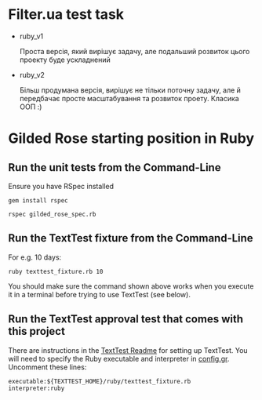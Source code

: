 # Filter.ua test task

- ruby_v1

  Проста версія, який вирішує задачу, але подальший розвиток цього проекту буде ускладнений

- ruby_v2

  Більш продумана версія, вирішує не тільки поточну задачу, але й передбачає просте масштабування та розвиток проету. Класика ООП :)

# Gilded Rose starting position in Ruby

## Run the unit tests from the Command-Line

Ensure you have RSpec installed

    gem install rspec

```
rspec gilded_rose_spec.rb
```

## Run the TextTest fixture from the Command-Line

For e.g. 10 days:

```
ruby texttest_fixture.rb 10
```

You should make sure the command shown above works when you execute it in a terminal before trying to use TextTest (see below).

## Run the TextTest approval test that comes with this project

There are instructions in the [TextTest Readme](../texttests/README.md) for setting up TextTest. You will need to specify the Ruby executable and interpreter in [config.gr](../texttests/config.gr). Uncomment these lines:

    executable:${TEXTTEST_HOME}/ruby/texttest_fixture.rb
    interpreter:ruby


